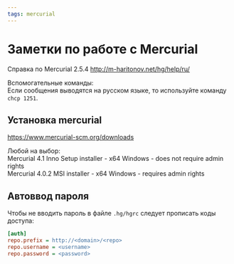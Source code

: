 ```yaml
---
tags: mercurial
---
```


# Заметки по работе с Mercurial
Справка по Mercurial 2.5.4 
http://m-haritonov.net/hg/help/ru/

Вспомогательные команды:  
Если сообщения выводятся на русском языке, то используйте команду `chcp 1251`.  

Установка mercurial 
--------------------

https://www.mercurial-scm.org/downloads

Любой на выбор:  
Mercurial 4.1 Inno Setup installer - x64 Windows - does not require admin rights  
Mercurial 4.0.2 MSI installer - x64 Windows - requires admin rights  

Автоввод пароля
--------------

Чтобы не вводить пароль в файле `.hg/hgrc` следует прописать коды доступа:

```ini
[auth]
repo.prefix = http://<domain>/<repo>
repo.username = <username>
repo.password = <password>
```
